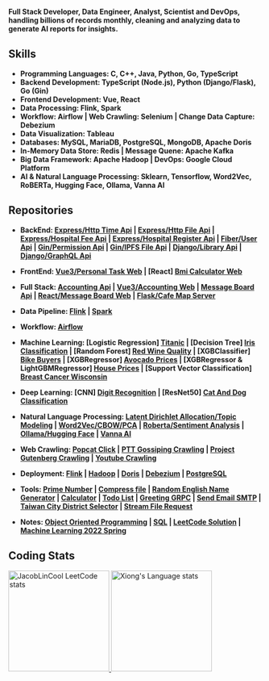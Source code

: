 **Full Stack Developer, Data Engineer, Analyst, Scientist and DevOps, handling billions of records monthly, cleaning and analyzing data to generate AI reports for insights.**  

## Skills

- **Programming Languages: C, C++, Java, Python, Go, TypeScript**
- **Backend Development: TypeScript (Node.js), Python (Django/Flask), Go (Gin)**
- **Frontend Development: Vue, React**
- **Data Processing: Flink, Spark**
- **Workflow: Airflow | Web Crawling: Selenium | Change Data Capture: Debezium**
- **Data Visualization: Tableau**
- **Databases: MySQL, MariaDB, PostgreSQL, MongoDB, Apache Doris**
- **In-Memory Data Store: Redis | Message Quene: Apache Kafka**
- **Big Data Framework: Apache Hadoop | DevOps: Google Cloud Platform**
- **AI & Natural Language Processing: Sklearn, Tensorflow, Word2Vec, RoBERTa, Hugging Face, Ollama, Vanna AI**

## Repositories

- **BackEnd: [Express/Http Time Api](https://github.com/yuhexiong/http-time-api-typescript) | [Express/Http File Api](https://github.com/yuhexiong/http-file-api-typescript) | [Express/Hospital Fee Api](https://github.com/yuhexiong/hospital-fee-api-typescript) | [Express/Hospital Register Api](https://github.com/yuhexiong/hospital-register-api-typescript) | [Fiber/User Api](https://github.com/yuhexiong/user-api-golang) | [Gin/Permission Api](https://github.com/yuhexiong/permission-api-golang) | [Gin/IPFS File Api](https://github.com/yuhexiong/ipfs-file-api-golang) | [Django/Library Api](https://github.com/yuhexiong/library-api-python-django) | [Django/GraphQL Api](https://github.com/yuhexiong/dynamic-schema-GraphQL-python-django)**  

- **FrontEnd: [Vue3/Personal Task Web](https://github.com/yuhexiong/personal-task-web-vue3-typescript) | [React] [Bmi Calculator Web](https://github.com/yuhexiong/bmi-calculator-web-react-typescript)**  

- **Full Stack: [Accounting Api](https://github.com/yuhexiong/accounting-api-typescript) | [Vue3/Accounting Web](https://github.com/yuhexiong/accounting-web-vue3-javascript) | [Message Board Api](https://github.com/yuhexiong/message-board-api-typescript) | [React/Message Board Web](https://github.com/yuhexiong/message-board-web-react-typescript) | [Flask/Cafe Map Server](https://github.com/yuhexiong/cafe-map-server-flask-python)**  
- **Data Pipeline: [Flink](https://github.com/yuhexiong/kafka-data-pipeline-flink-java) | [Spark](https://github.com/yuhexiong/kafka-data-pipeline-spark-python)**  

- **Workflow: [Airflow](https://github.com/yuhexiong/airflow-dag-kafka-flink-doris-python)**  

- **Machine Learning: [Logistic Regression] [Titanic](https://github.com/yuhexiong/titanic-logistic-regression-python) | [Decision Tree] [Iris Classification](https://github.com/yuhexiong/iris-classification-decision-tree-python) | [Random Forest] [Red Wine Quality](https://github.com/yuhexiong/red-wine-quality-random-forest-python) | [XGBClassifier] [Bike Buyers](https://github.com/yuhexiong/bike-buyers-XGBClassifier-python) | [XGBRegressor] [Avocado Prices](https://github.com/yuhexiong/avocado-prices-XGBRegressor-python) | [XGBRegressor & LightGBMRegressor] [House Prices](https://github.com/yuhexiong/house-prices-XGBRegressor-LightGBMRegressor-python) | [Support Vector Classification] [Breast Cancer Wisconsin](https://github.com/yuhexiong/breast-cancer-wisconsin-SVC-python)**  

- **Deep Learning: [CNN] [Digit Recognition](https://github.com/yuhexiong/digit-recognition-CNN-python) | [ResNet50] [Cat And Dog Classification](https://github.com/yuhexiong/cat-and-dog-classification-CNN-ResNet50-python)**  

- **Natural Language Processing: [Latent Dirichlet Allocation/Topic Modeling](https://github.com/yuhexiong/topic-modeling-LatentDirichletAllocation-nlp-python) | [Word2Vec/CBOW/PCA](https://github.com/yuhexiong/cbow-word2vec-pca-nlp-python) | [Roberta/Sentiment Analysis](https://github.com/yuhexiong/sentiment-analysis-binary-classification-roberta-nlp-python) | [Ollama/Hugging Face](https://github.com/yuhexiong/ollama-hugging-face-mistralLite-python) | [Vanna AI](https://github.com/yuhexiong/vanna-ai-flask-sales)**  

- **Web Crawling: [Popcat Click](https://github.com/yuhexiong/popcat-click-python) | [PTT Gossiping Crawling](https://github.com/yuhexiong/ptt-gossiping-crawling-python) | [Project Gutenberg Crawling](https://github.com/yuhexiong/project-gutenberg-crawling-python) | [Youtube Crawling](https://github.com/yuhexiong/youtube-crawling-python)**  

- **Deployment: [Flink](https://github.com/yuhexiong/deploy-flink-gcp-guide) | [Hadoop](https://github.com/yuhexiong/deploy-hadoop-guide) | [Doris](https://github.com/yuhexiong/deploy-doris-and-backup-guide) | [Debezium](https://github.com/yuhexiong/deploy-debezium-guide) | [PostgreSQL](https://github.com/yuhexiong/deploy-postgreSQL-pgadmin-guide)**  

- **Tools: [Prime Number](https://github.com/yuhexiong/prime-number-c) | [Compress file](https://github.com/yuhexiong/compress-file-c) | [Random English Name Generator](https://github.com/yuhexiong/random-english-name-generator-cpp) | [Calculator](https://github.com/yuhexiong/calculator-cpp) | [Todo List](https://github.com/yuhexiong/todo-list-golang) | [Greeting GRPC](https://github.com/yuhexiong/greeting-grpc-golang) | [Send Email SMTP](https://github.com/yuhexiong/send-email-smtp-python) | [Taiwan City District Selector](https://github.com/yuhexiong/taiwan-city-district-selector-html) | [Stream File Request](https://github.com/yuhexiong/stream-file-request-javascript)**

- **Notes: [Object Oriented Programming](https://github.com/yuhexiong/object-oriented-programming-java) | [SQL](https://github.com/yuhexiong/ddl-dml-dcl-tcl-commands-sql) | [LeetCode Solution](https://github.com/yuhexiong/leetCode-solve-and-explain) | [Machine Learning 2022 Spring](https://github.com/yuhexiong/machine-learning-2022-spring)**

## Coding Stats

<div> 

  <a href="https://github.com/JacobLinCool/LeetCode-Stats-Card">
    <img height=200 src="https://leetcard.jacoblin.cool/xiong1998" alt="JacobLinCool LeetCode stats" />
  </a>

  <a href="https://github.com/anuraghazra/github-readme-stats">
    <img height=200 src="https://github-readme-stats-git-masterrstaa-rickstaa.vercel.app/api/top-langs/?username=yuhexiong&layout=compact&langs_count=10&size_weight=0.75&count_weight=0.25&hide=jupyter%20notebook&role=owner,collaborator&theme=graywhite" alt="Xiong's Language stats" />
  </a>

</div>
